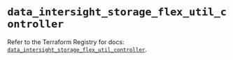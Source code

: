 # `data_intersight_storage_flex_util_controller`

Refer to the Terraform Registry for docs: [`data_intersight_storage_flex_util_controller`](https://registry.terraform.io/providers/ciscodevnet/intersight/1.0.71/docs/data-sources/storage_flex_util_controller).
